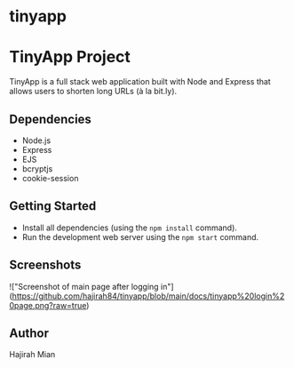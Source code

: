 # tinyapp
# TinyApp Project

TinyApp is a full stack web application built with Node and Express that allows users to shorten long URLs (à la bit.ly).


## Dependencies

- Node.js
- Express
- EJS
- bcryptjs
- cookie-session

## Getting Started

- Install all dependencies (using the `npm install` command).
- Run the development web server using the `npm start` command.

## Screenshots
!["Screenshot of main page after logging in"] (https://github.com/hajirah84/tinyapp/blob/main/docs/tinyapp%20login%20page.png?raw=true)
## Author
Hajirah Mian